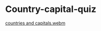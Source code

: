# Country-capital-quiz
[countries and capitals.webm](https://github.com/SreeramAditya/Country-capital-quiz/assets/76734615/97ee57f0-1e0a-4a70-868e-ed7e37447f4e)
